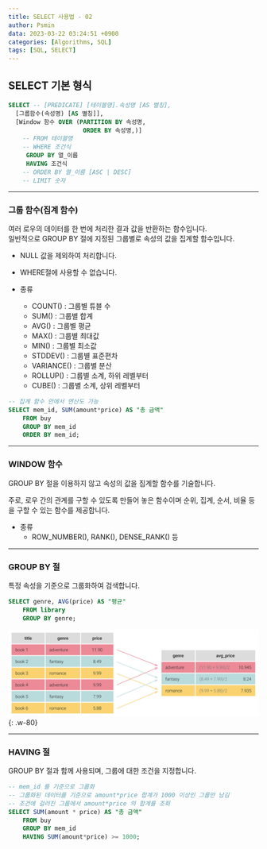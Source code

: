 ```yaml
---
title: SELECT 사용법 - 02
author: Psmin
data: 2023-03-22 03:24:51 +0900
categories: [Algorithms, SQL]
tags: [SQL, SELECT]
---
```


## SELECT 기본 형식

```sql
SELECT -- [PREDICATE] [테이블명].속성명 [AS 별칭],
  [그룹함수(속성명) [AS 별칭]],
  [Window 함수 OVER (PARTITION BY 속성명,
                     ORDER BY 속성명,)]
	-- FROM 테이블명
	-- WHERE 조건식
	 GROUP BY 열_이름
	 HAVING 조건식
	-- ORDER BY 열_이름 [ASC | DESC]
	-- LIMIT 숫자
```

---

### 그룹 함수(집계 함수)

여러 로우의 데이터를 한 번에 처리한 결과 값을 반환하는 함수입니다.  
일반적으로 GROUP BY 절에 지정된 그룹별로 속성의 값을 집계할 함수입니다.

- NULL 값을 제외하여 처리합니다.
- WHERE절에 사용할 수 없습니다.

- 종류
  - COUNT() : 그룹별 튜블 수
  - SUM() : 그룹별 합계
  - AVG() : 그룹별 평균
  - MAX() : 그룹별 최대값
  - MIN() : 그룹별 최소값
  - STDDEV() : 그룹별 표준편차
  - VARIANCE() : 그룹별 분산
  - ROLLUP() : 그룹별 소계, 하위 레벨부터
  - CUBE() : 그룹별 소계, 상위 레벨부터

```sql
-- 집계 함수 안에서 연산도 가능
SELECT mem_id, SUM(amount*price) AS "총 금액"
	FROM buy
    GROUP BY mem_id
    ORDER BY mem_id;
```

---

### WINDOW 함수

GROUP BY 절을 이용하지 않고 속성의 값을 집계할 함수를 기술합니다.

주로, 로우 간의 관계를 구할 수 있도록 만들어 놓은 함수이며 순위, 집계, 순서, 비율 등을 구할 수 있는 함수를 제공합니다.

- 종류
  - ROW_NUMBER(), RANK(), DENSE_RANK() 등

---

### GROUP BY 절

특정 속성을 기준으로 그룹화하여 검색합니다.

```sql
SELECT genre, AVG(price) AS "평균"
	FROM library
  	GROUP BY genre;
```

![GROUP-BY](/assets/img/group-by.jpg){: .w-80}

---

### HAVING 절

GROUP BY 절과 함께 사용되며, 그룹에 대한 조건을 지정합니다.

```sql
-- mem_id 를 기준으로 그룹화
-- 그룹화된 데이터를 기준으로 amount*price 합계가 1000 이상인 그룹만 남김
-- 조건에 걸러진 그룹에서 amount*price 의 합계를 조회
SELECT SUM(amount * price) AS "총 금액"
	FROM buy
    GROUP BY mem_id
    HAVING SUM(amount*price) >= 1000;
```
